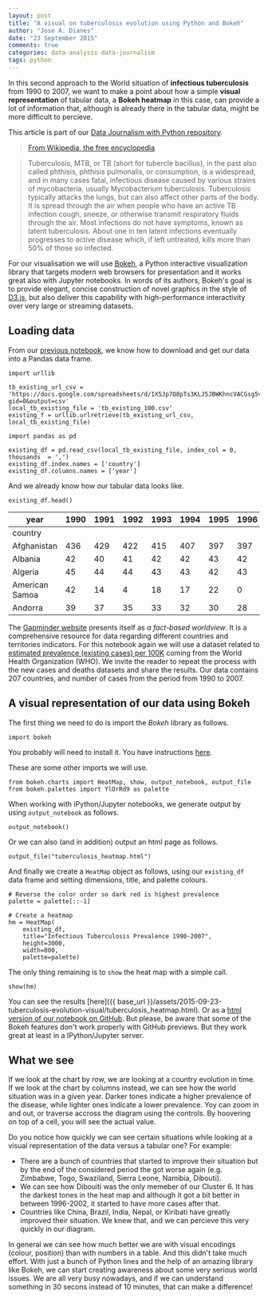 ```yaml
---
layout: post
title: "A visual on tuberculosis evolution using Python and Bokeh"
author: "Jose A. Dianes"
date: "23 September 2015"
comments: true
categories: data-analysis data-journalism  
tags: python   
---
```


In this second approach to the World situation of **infectious tuberculosis** from 1990 to 2007, we want to make a point about how a simple **visual representation** of tabular data, a **Bokeh heatmap** in this case, can provide a lot of information that, although is already there in the tabular data, might be more difficult to percieve.  

This article is part of our [Data Journalism with Python repository](https://github.com/jadianes/data-journalism-python).  

> [From Wikipedia, the free
encyclopedia](https://en.wikipedia.org/wiki/Tuberculosis)

> Tuberculosis, MTB, or TB (short for tubercle bacillus), in the past also
called phthisis, phthisis pulmonalis, or consumption, is a widespread, and in
many cases fatal, infectious disease caused by various strains of mycobacteria,
usually Mycobacterium tuberculosis. Tuberculosis typically attacks the lungs,
but can also affect other parts of the body. It is spread through the air when
people who have an active TB infection cough, sneeze, or otherwise transmit
respiratory fluids through the air. Most infections do not have symptoms, known
as latent tuberculosis. About one in ten latent infections eventually progresses
to active disease which, if left untreated, kills more than 50% of those so
infected.

For our visualisation we will use [Bokeh](http://bokeh.pydata.org/), a Python interactive visualization library that targets modern web browsers for presentation and it works great also with Jupyter notebooks. In words of its authors, Bokeh's goal is to provide elegant, concise construction of novel graphics in the style of [D3.js](http://d3js.org/), but also deliver this capability with high-performance interactivity over very large or streaming datasets. 


## Loading data

From our [previous notebook](https://github.com/jadianes/data-journalism-python/blob/dev/notebooks/tuberculosis-world-situation/tb-world-situation.ipynb), we know how to download and get our data into a Pandas data frame.


    import urllib
    
    tb_existing_url_csv = 'https://docs.google.com/spreadsheets/d/1X5Jp7Q8pTs3KLJ5JBWKhncVACGsg5v4xu6badNs4C7I/pub?gid=0&output=csv'
    local_tb_existing_file = 'tb_existing_100.csv'
    existing_f = urllib.urlretrieve(tb_existing_url_csv, local_tb_existing_file)
    
    import pandas as pd
    
    existing_df = pd.read_csv(local_tb_existing_file, index_col = 0, thousands  = ',')
    existing_df.index.names = ['country']
    existing_df.columns.names = ['year']

And we already know how our tabular data looks like.


    existing_df.head()


| year           | 1990 | 1991 | 1992 | 1993 | 1994 | 1995 | 1996 | 1997 | 1998 | 1999 | 2000 | 2001 | 2002 | 2003 | 2004 | 2005 | 2006 | 2007 |
|----------------|------|------|------|------|------|------|------|------|------|------|------|------|------|------|------|------|------|------|
| country        |      |      |      |      |      |      |      |      |      |      |      |      |      |      |      |      |      |      |
| Afghanistan    | 436  | 429  | 422  | 415  | 407  | 397  | 397  | 387  | 374  | 373  | 346  | 326  | 304  | 308  | 283  | 267  | 251  | 238  |
| Albania        | 42   | 40   | 41   | 42   | 42   | 43   | 42   | 44   | 43   | 42   | 40   | 34   | 32   | 32   | 29   | 29   | 26   | 22   |
| Algeria        | 45   | 44   | 44   | 43   | 43   | 42   | 43   | 44   | 45   | 46   | 48   | 49   | 50   | 51   | 52   | 53   | 55   | 56   |
| American Samoa | 42   | 14   | 4    | 18   | 17   | 22   | 0    | 25   | 12   | 8    | 8    | 6    | 5    | 6    | 9    | 11   | 9    | 5    |
| Andorra        | 39   | 37   | 35   | 33   | 32   | 30   | 28   | 23   | 24   | 22   | 20   | 20   | 21   | 18   | 19   | 18   | 17   | 19   |



The [Gapminder website](http://www.gapminder.org/) presents itself as *a fact-based worldview*. It is a comprehensive resource for data regarding different countries and territories indicators. For this notebook again we will use a dataset related to [estimated prevalence (existing cases) per 100K](https://docs.google.com/spreadsheets/d/1X5Jp7Q8pTs3KLJ5JBWKhncVACGsg5v4xu6badNs4C7I/pub?gid=0) coming from the World Health Organization (WHO). We invite the reader to repeat the process with the new cases and deaths datasets and share the results. Our data contains 207 countries, and number of cases from the period from 1990 to 2007.

## A visual representation of our data using Bokeh

The first thing we need to do is import the *Bokeh* library as follows.


    import bokeh 

You probably will need to install it. You have instructions [here](http://bokeh.pydata.org/en/latest/docs/installation.html).

These are some other imports we will use.


    from bokeh.charts import HeatMap, show, output_notebook, output_file
    from bokeh.palettes import YlOrRd9 as palette

When working with iPython/Jupyter notebooks, we generate output by using `output_notebook` as follows.


    output_notebook()


Or we can also (and in addition) output an html page as follows.  

    output_file("tuberculosis_heatmap.html")

And finally we create a `HeatMap` object as follows, using our `existing_df` data frame and setting dimensions, title, and palette colours.


    # Reverse the color order so dark red is highest prevalence
    palette = palette[::-1]  
    
    # Create a heatmap
    hm = HeatMap(
        existing_df, 
        title="Infectious Tuberculosis Prevalence 1990-2007",
        height=3000,
        width=800, 
        palette=palette)

The only thing remaining is to `show` the heat map with a simple call.


    show(hm)


You can see the results [here]({{ base_url }}/assets/2015-09-23-tuberculosis-evolution-visual/tuberculosis_heatmap.html). Or as a [html version of our notebook on GitHub](http://htmlpreview.github.io/?https://github.com/jadianes/data-journalism-python/blob/master/notebooks/tuberculosis-evolution-visual/tuberculosis-evolution-visual.html). But please, be aware that some of the Bokeh features don't work properly with GitHub previews. But they work great at least in a IPython/Jupyter server.

## What we see

If we look at the chart by row, we are looking at a country evolution in time. If we look at the chart by columns instead, we can see how the world situation was in a given year. Darker tones indicate a higher prevalence of the disease, while lighter ones indicate a lower prevalence. Yoy can zoom in and out, or traverse accross the diagram using the controls. By hoovering on top of a cell, you will see the actual value.  

Do you notice how quickly we can see certain situations while looking at a visual representation of the data versus a tabular one? For example:  

- There are a bunch of countries that started to improve their situation but by the end of the considered period the got worse again (e.g. Zimbabwe, Togo, Swaziland, Sierra Leone, Namibia, Dibouti).
- We can see how Dibouiti was the only memeber of our Cluster 6. It has the darkest tones in the heat map and although it got a bit better in between 1996-2002, it started to have more cases after that.
- Countries like China, Brazil, India, Nepal, or Kiribati have greatly improved their situation. We knew that, and we can percieve this very quickly in our diagram.

In general we can see how much better we are with visual encodings (colour, position) than with numbers in a table. And this didn't take much effort. With just a bunch of Python lines and the help of an amazing library like Bokeh, we can start creating awareness about some very serious world issues. We are all very busy nowadays, and if we can understand something in 30 secons instead of 10 minutes, that can make a difference!

